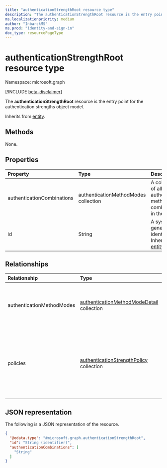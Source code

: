 ```yaml
---
title: "authenticationStrengthRoot resource type"
description: "The authenticationStrengthRoot resource is the entry point for the authentication strengths object model."
ms.localizationpriority: medium
author: "InbarckMS"
ms.prod: "identity-and-sign-in"
doc_type: resourcePageType
---
```


# authenticationStrengthRoot resource type

Namespace: microsoft.graph

[!INCLUDE [beta-disclaimer](../../includes/beta-disclaimer.md)]

The **authenticationStrengthRoot** resource is the entry point for the authentication strengths object model.

Inherits from [entity](../resources/entity.md).

## Methods

None.

## Properties
|Property|Type|Description|
|:---|:---|:---|
|authenticationCombinations|authenticationMethodModes collection|A collection of all valid authentication method combinations in the system.|
|id|String|A system-generated identifier. Inherited from [entity](../resources/entity.md).|

## Relationships
|Relationship|Type|Description|
|:---|:---|:---|
|authenticationMethodModes|[authenticationMethodModeDetail](../resources/authenticationmethodmodedetail.md) collection|Names and descriptions of all valid authentication method modes in the system.|
|policies|[authenticationStrengthPolicy](../resources/authenticationstrengthpolicy.md) collection|A collection of [authentication strength policies](authenticationStrengthPolicy.md) that exist for this tenant, including both built-in and custom policies.|

## JSON representation
The following is a JSON representation of the resource.
<!-- {
  "blockType": "resource",
  "keyProperty": "id",
  "@odata.type": "microsoft.graph.authenticationStrengthRoot",
  "baseType": "microsoft.graph.entity",
  "openType": false
}
-->
``` json
{
  "@odata.type": "#microsoft.graph.authenticationStrengthRoot",
  "id": "String (identifier)",
  "authenticationCombinations": [
    "String"
  ]
}
```

